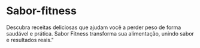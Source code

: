 # Sabor-fitness
Descubra receitas deliciosas que ajudam você a perder peso de forma saudável e prática. Sabor Fitness transforma sua alimentação, unindo sabor e resultados reais."
